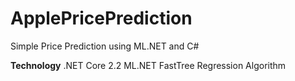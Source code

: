 # ApplePricePrediction
Simple Price Prediction using ML.NET and C#


<b>Technology</b>
.NET Core 2.2 
ML.NET
FastTree Regression Algorithm




